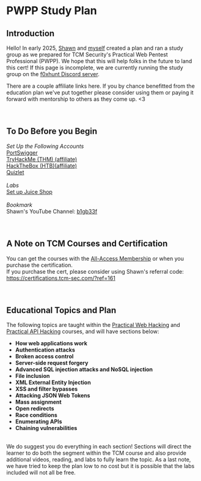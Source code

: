 # PWPP Study Plan

## Introduction
Hello! In early 2025, <a href="https://www.linkedin.com/in/shawn-szczepkowski">Shawn</a> and <a href="https://www.linkedin.com/in/angsec">myself</a> created a plan and ran a study group as we prepared for TCM Security's Practical Web Pentest Professional (PWPP). We hope that this will help folks in the future to land this cert! If this page is incomplete, we are currently running the study group on the <a href="https://discord.gg/GYBUtkUCyF">f0xhunt Discord server</a>. 

There are a couple affiliate links here. If you by chance benefitted from the education plan we've put together please consider using them or paying it forward with mentorship to others as they come up. <3 <br><br><br>

## **To Do Before you Begin**

*Set Up the Following Accounts* <br>
<a href="https://portswigger.net/web-security">PortSwigger</a> <br>
<a href="https://tryhackme.com/signup?referrer=5fc50abdccbc930779bcc40e">TryHackMe (THM) (affiliate)</a> <br>
<a href="https://referral.hackthebox.com/mzBESgu">HackTheBox (HTB)(affiliate)</a> <br>
<a href="https://quizlet.com">Quizlet</a> <br>
<br>
*Labs* <br>
<a href="https://pwning.owasp-juice.shop">Set up Juice Shop</a> <br>
<br>
*Bookmark* <br>
Shawn's YouTube Channel: <a href="https://www.youtube.com/@b1gb33f">b1gb33f</a>
<br><br><br>

## **A Note on TCM Courses and Certification**
You can get the courses with the <a href="Head to All Access Management Product Page">All-Access Membership</a> or when you purchase the certification. <br>
If you purchase the cert, please consider using Shawn's referral code: <br>
https://certifications.tcm-sec.com/?ref=161 <br><br><br>

## Educational Topics and Plan
The following topics are taught within the <a href="https://academy.tcm-sec.com/p/practical-web-hacking"> Practical Web Hacking</a> and <a href="https://academy.tcm-sec.com/p/hacking-apis">Practical API Hacking</a> courses, and will have sections below: <br>
- **How web applications work** <br>
- **Authentication attacks** <br>
- **Broken access control** <br>
- **Server-side request forgery** <br>
- **Advanced SQL injection attacks and NoSQL injection** <br>
- **File inclusion** <br>
- **XML External Entity Injection** <br>
- **XSS and filter bypasses** <br>
- **Attacking JSON Web Tokens** <br>
- **Mass assignment** <br>
- **Open redirects** <br>
- **Race conditions** <br>
- **Enumerating APIs** <br>
- **Chaining vulnerabilities** <br><br>

We do suggest you do everything in each section! Sections will direct the learner to do both the segment within the TCM course and also provide additional videos, reading, and labs to fully learn the topic. 
As a last note, we have tried to keep the plan low to no cost but it is possible that the labs included will not all be free. 
<br><br><br>

